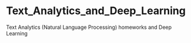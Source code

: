 # Text_Analytics_and_Deep_Learning
Text Analytics (Natural Language Processing) homeworks and Deep Learning
